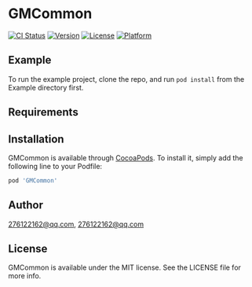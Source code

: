 # GMCommon

[![CI Status](https://img.shields.io/travis/276122162@qq.com/GMCommon.svg?style=flat)](https://travis-ci.org/276122162@qq.com/GMCommon)
[![Version](https://img.shields.io/cocoapods/v/GMCommon.svg?style=flat)](https://cocoapods.org/pods/GMCommon)
[![License](https://img.shields.io/cocoapods/l/GMCommon.svg?style=flat)](https://cocoapods.org/pods/GMCommon)
[![Platform](https://img.shields.io/cocoapods/p/GMCommon.svg?style=flat)](https://cocoapods.org/pods/GMCommon)

## Example

To run the example project, clone the repo, and run `pod install` from the Example directory first.

## Requirements

## Installation

GMCommon is available through [CocoaPods](https://cocoapods.org). To install
it, simply add the following line to your Podfile:

```ruby
pod 'GMCommon'
```

## Author

276122162@qq.com, 276122162@qq.com

## License

GMCommon is available under the MIT license. See the LICENSE file for more info.
